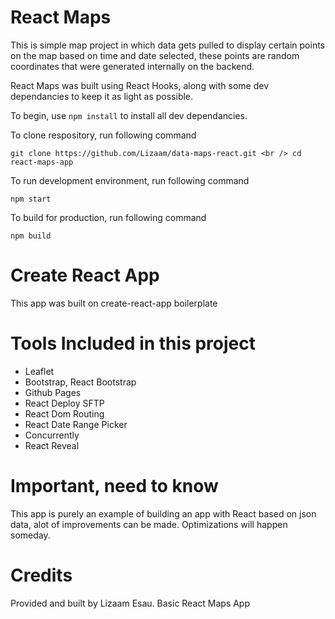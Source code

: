 # React Maps

This is simple map project in which data gets pulled to display certain points on the map based on time and date selected, these points are random coordinates that were generated internally on the backend.

React Maps was built using React Hooks, along with some dev dependancies to keep it as light as possible.

To begin, use `npm install` to install all dev dependancies.

To clone respository, run following command 

`git clone https://github.com/Lizaam/data-maps-react.git <br /> cd react-maps-app
`

To run development environment, run following command

`npm start`

To build for production, run following command

`npm build` 

# Create React App

This app was built on create-react-app boilerplate

# Tools Included in this project

<ul>
  <li>Leaflet</li>
  <li>Bootstrap, React Bootstrap</li>
  <li>Github Pages</li>
  <li>React Deploy SFTP</li>
  <li>React Dom Routing</li>
  <li>React Date Range Picker</li>
  <li>Concurrently</li>
  <li>React Reveal</li>
</ul>

# Important, need to know

This app is purely an example of building an app with React based on json data, alot of improvements can be made. Optimizations will happen someday.

# Credits

Provided and built by Lizaam Esau. Basic React Maps App
